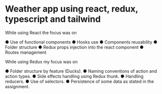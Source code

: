# Weather app using react, redux, typescript and tailwind

While using React the focus was on

● Use of functional components 
● Hooks use 
● Components reusability 
● Folder structure 
● Redux props injection into the react component 
● Routes management 

While using Redux my focus was on

● Folder structure by feature (Ducks).
● Naming conventions of action and action types.
● Side effects handling using Redux thunk.
● Handling reducers.
● Use of selectors.
● Persistence of some data as stated in the assignment.


